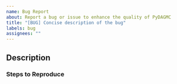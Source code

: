 ```yaml
---
name: Bug Report
about: Report a bug or issue to enhance the quality of PyDAGMC
title: "[BUG] Concise description of the bug"
labels: bug
assignees: ""
---
```


## Description

<!--
Explain the bug clearly and concisely, detailing the issue you encountered.
-->

### Steps to Reproduce

<!--
Provide a step-by-step guide on how to reproduce the bug:
-->